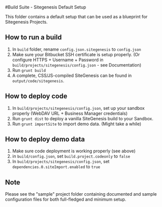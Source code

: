 #Build Suite - Sitegenesis Default Setup

This folder contains a default setup that can be used as a blueprint for Sitegenesis Projects. 

## How to run a build
1. In `build` folder, rename `config.json.sitegenesis` to `config.json`
1. Make sure your Bitbucket SSH certificate is setup properly. (Or configure HTTPS + Username + Password in `build/projects/sitegenesis/config.json` - see Documentation)
1. Run `grunt build`
1. A complete, CSS/JS-compiled SiteGenesis can be found in `output/code/sitegenesis`.

## How to deploy code
1. In `build/projects/sitegenesis/config.json`, set up your sandbox properly (WebDAV URL + Business Manager credentials)
1. Run `grunt dist` to deploy a vanilla SiteGenesis build to your Sandbox.
1. Run `grunt importSite` to import demo data. (Might take a while)

## How to deploy demo data
1. Make sure code deployment is working properly (see above)
1. in `build/config.json`, set `build.project.codeonly` to `false`
1. In `build/projects/sitegenesis/config.json`, set `dependencies.0.siteImport.enabled` to `true`


## Note
Please see the "sample" project folder containing documented and sample configuration files for both full-fledged and minimum setup.